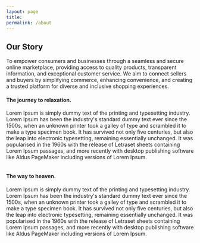 ```yaml
---
layout: page
title:
permalink: /about
---
```


<div class="py-14 md:py-24 ">
    <div class="container px-4">
        <div class="grid grid-cols-12 justify-center text-center mb-12">
            <div class="col-span-12 md:col-span-8 md:col-start-3">
                <h2 class="text-4xl leading-snug md:text-5xl md:leading-snug font-bold mb-6">Our Story
                </h2>
                <p class="text-xl opacity-80 mb-4">
                  To empower consumers and businesses through a seamless and secure online marketplace, providing access to quality products, transparent information, and exceptional customer service. We aim to connect sellers and buyers by simplifying commerce, enhancing convenience, and creating a trusted platform for diverse and inclusive shopping experiences.
                </p>
            </div>
        </div>
        <div class="grid grid-cols-12 justify-center items-center mt-12">
            <div class="col-span-12 md:col-span-5 md:col-start-2 order-2 md:order-1">
                <div class="flex flex-col justify-center lg:pr-14">
                    <h4 class="text-2xl font-bold mb-4">The journey to relaxation.</h4>
                    <p class="text-base leading-relaxed text-justify opacity-70 mb-0 md:pr-6">
                      Lorem Ipsum is simply dummy text of the printing and typesetting industry. Lorem Ipsum has been the industry's standard dummy text ever since the 1500s, when an unknown printer took a galley of type and scrambled it to make a type specimen book. It has survived not only five centuries, but also the leap into electronic typesetting, remaining essentially unchanged. It was popularised in the 1960s with the release of Letraset sheets containing Lorem Ipsum passages, and more recently with desktop publishing software like Aldus PageMaker including versions of Lorem Ipsum.
                    </p>
                </div>
            </div>
            <div class="col-span-12 md:col-span-5 md:col-start-7 order-1 md:order-2 mb-6 md:mb-0 mt-6  md:mt-0">
                <div>
                    <img
                        src="https://cdn.easyfrontend.com/pictures/featured/featured_13.png"
                        alt=""
                        class="max-w-full h-auto rounded-2xl"
                    />
                </div>
            </div>
        </div>
        <div class="grid grid-cols-12 justify-center items-center mt-12">
            <div class="col-span-12 md:col-span-5 md:col-start-7 order-2">
                <div class="flex flex-col justify-center lg:pl-14">
                    <h4 class="text-2xl font-bold mb-4">The way to heaven.</h4>
                    <p class="text-base leading-relaxed text-justify opacity-70 mb-0">
                       Lorem Ipsum is simply dummy text of the printing and typesetting industry. Lorem Ipsum has been the industry's standard dummy text ever since the 1500s, when an unknown printer took a galley of type and scrambled it to make a type specimen book. It has survived not only five centuries, but also the leap into electronic typesetting, remaining essentially unchanged. It was popularised in the 1960s with the release of Letraset sheets containing Lorem Ipsum passages, and more recently with desktop publishing software like Aldus PageMaker including versions of Lorem Ipsum.
                    </p>
                </div>
            </div>
            <div class="col-span-12 md:col-span-5 md:col-start-2 order-1 mb-6 md:mb-0 mt-6 md:mt-0">
                <div>
                    <img
                        src="https://cdn.easyfrontend.com/pictures/about/about9.jpg"
                        alt=""
                        class="max-w-full h-auto rounded-2xl"
                    />
                </div>
            </div>
        </div>
    </div>
</div>
